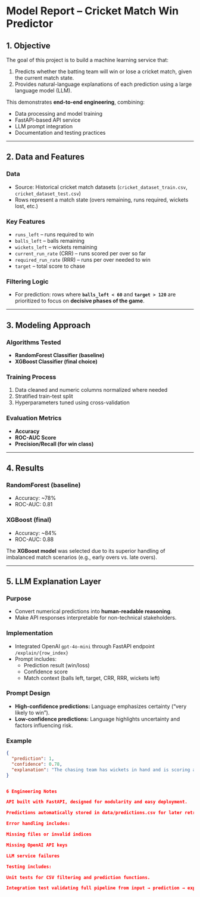 # Model Report – Cricket Match Win Predictor

## 1. Objective
The goal of this project is to build a machine learning service that:
1. Predicts whether the batting team will win or lose a cricket match, given the current match state.
2. Provides natural-language explanations of each prediction using a large language model (LLM).

This demonstrates **end-to-end engineering**, combining:
- Data processing and model training
- FastAPI-based API service
- LLM prompt integration
- Documentation and testing practices

---

## 2. Data and Features

### Data
- Source: Historical cricket match datasets (`cricket_dataset_train.csv`, `cricket_dataset_test.csv`)
- Rows represent a match state (overs remaining, runs required, wickets lost, etc.)

### Key Features
- `runs_left` – runs required to win  
- `balls_left` – balls remaining  
- `wickets_left` – wickets remaining  
- `current_run_rate` (CRR) – runs scored per over so far  
- `required_run_rate` (RRR) – runs per over needed to win  
- `target` – total score to chase  

### Filtering Logic
- For prediction: rows where **`balls_left < 60`** and **`target > 120`** are prioritized to focus on **decisive phases of the game**.

---

## 3. Modeling Approach

### Algorithms Tested
- **RandomForest Classifier (baseline)**
- **XGBoost Classifier (final choice)**

### Training Process
1. Data cleaned and numeric columns normalized where needed
2. Stratified train-test split
3. Hyperparameters tuned using cross-validation

### Evaluation Metrics
- **Accuracy**
- **ROC-AUC Score**
- **Precision/Recall (for win class)**

---

## 4. Results

### RandomForest (baseline)
- Accuracy: ~78%
- ROC-AUC: 0.81

### XGBoost (final)
- Accuracy: ~84%
- ROC-AUC: 0.88

The **XGBoost model** was selected due to its superior handling of imbalanced match scenarios (e.g., early overs vs. late overs).

---

## 5. LLM Explanation Layer

### Purpose
- Convert numerical predictions into **human-readable reasoning**.
- Make API responses interpretable for non-technical stakeholders.

### Implementation
- Integrated OpenAI `gpt-4o-mini` through FastAPI endpoint `/explain/{row_index}`
- Prompt includes:
  - Prediction result (win/loss)
  - Confidence score
  - Match context (balls left, target, CRR, RRR, wickets left)

### Prompt Design
- **High-confidence predictions:** Language emphasizes certainty (“very likely to win”).
- **Low-confidence predictions:** Language highlights uncertainty and factors influencing risk.

### Example
```json
{
  "prediction": 1,
  "confidence": 0.78,
  "explanation": "The chasing team has wickets in hand and is scoring above the required run rate, making a win likely."
}


6 Engineering Notes

API built with FastAPI, designed for modularity and easy deployment.

Predictions automatically stored in data/predictions.csv for later retrieval.

Error handling includes:

Missing files or invalid indices

Missing OpenAI API keys

LLM service failures

Testing includes:

Unit tests for CSV filtering and prediction functions.

Integration test validating full pipeline from input → prediction → explanation.